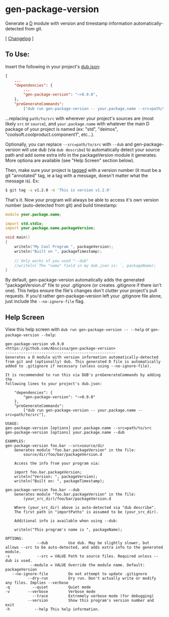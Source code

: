 gen-package-version
===================

Generate a [D](http://dlang.org) module with version and timestamp information automatically-detected from git.

[ [Changelog](https://github.com/Abscissa/gen-package-version/blob/master/CHANGELOG.md) ]

To Use:
-------

Insert the following in your project's [dub.json](http://code.dlang.org/getting_started):

```json
{
	...
	"dependencies": {
		...
		"gen-package-version": "~>0.9.0",
	},
	"preGenerateCommands":
		["dub run gen-package-version -- your.package.name --src=path/to/src"],
```

...replacing ```path/to/src``` with wherever your project's sources are (most likely ```src``` or ```source```), and  ```your.package.name``` with whatever the main D package of your project is named (ex: "std", "deimos", "coolsoft.coolproduct.component1", etc...).

Optionally, you can replace ```--src=path/to/src``` with ```--dub``` and gen-package-version will use dub (via ```dub describe```) to automatically detect your source path and add some extra info in the packageVersion module it generates. More optiona are available (see "Help Screen" section below).

Then, make sure your project is [tagged](https://git-scm.com/book/en/v2/Git-Basics-Taggingsrc=path/to/src) with a version number (it must be a git "annotated" tag, ie a tag with a message, doesn't matter what the message is). Ex:

```bash
$ git tag -a v1.2.0 -m 'This is version v1.2.0'
```

That's it. Now your program will always be able to access it's own version number (auto-detected from git) and build timestamp:

```d
module your.package.name;

import std.stdio;
import your.package.name.packageVersion;

void main()
{
	writeln("My Cool Program ", packageVersion);
	writeln("Built on ", packageTimestamp);
	
	// Only works of you used "--dub"
	//writeln(`The "name" field in my dub.json is: `, packageName);
}
```

By default, gen-package-version automatically adds the generated "packageVersion.d" file to your .gitignore (or creates .gitignore if there isn't one). This helps ensure the file's changes don't clutter your project's pull requests. If you'd rather gen-package-version left your .gitignore file alone, just include the ```--no-ignore-file``` flag.

Help Screen
-----------
View this help screen with ```dub run gen-package-version -- --help``` or ```gen-package-version --help```:

```
gen-package-version v0.9.0
<https://github.com/Abscissa/gen-package-version>
-------------------------------------------------
Generates a D module with version information automatically-detected
from git and (optionally) dub. This generated D file is automatically
added to .gitignore if necessary (unless using --no-ignore-file).

It is recommended to run this via DUB's preGenerateCommands by adding the
following lines to your project's dub.json:

    "dependencies": {
        "gen-package-version": "~>0.9.0"
    },
    "preGenerateCommands":
        ["dub run gen-package-version -- your.package.name --src=path/to/src"],

USAGE:
gen-package-version [options] your.package.name --src=path/to/src
gen-package-version [options] your.package.name --dub

EXAMPLES:
gen-package-version foo.bar --src=source/dir
    Generates module "foo.bar.packageVersion" in the file:
        source/dir/foo/bar/packageVersion.d
    
    Access the info from your program via:

    import foo.bar.packageVersion;
    writeln("Version: ", packageVersion);
    writeln("Built on: ", packageTimestamp);

gen-package-version foo.bar --dub
    Generates module "foo.bar.packageVersion" in the file:
        (your_src_dir)/foo/bar/packageVersion.d

    Where (your_src_dir) above is auto-detected via "dub describe".
    The first path in "importPaths" is assumed to be (your_src_dir).
    
    Additional info is available when using --dub:

    writeln("This program's name is ", packageName);

OPTIONS:
              --dub         Use dub. May be slightly slower, but allows --src to be auto-detected, and adds extra info to the generated module.
-s            --src = VALUE Path to source files. Required unless --dub is used.
           --module = VALUE Override the module name. Default: packageVersion
   --no-ignore-file         Do not attempt to update .gitignore
          --dry-run         Dry run. Don't actually write or modify any files. Implies --verbose
-q          --quiet         Quiet mode
-v        --verbose         Verbose mode
            --trace         Extremely verbose mode (for debugging)
          --version         Show this program's version number and exit
-h           --help This help information.
```
